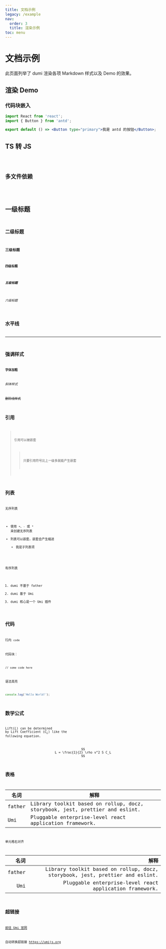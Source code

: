 ```yaml
---
title: 文档示例
legacy: /example
nav:
  order: 3
  title: 渲染示例
toc: menu
---
```


# 文档示例

此页面列举了 dumi 渲染各项 Markdown 样式以及 Demo 的效果。

## 渲染 Demo

### 代码块嵌入

```jsx
import React from 'react';
import { Button } from 'antd';

export default () => <Button type="primary">我是 antd 的按钮</Button>;
```

## TS 转 JS

<code src="./demo/typescript.tsx" />

## 多文件依赖

<code src="./demo/modal.jsx" />

# 一级标题

## 二级标题

### 三级标题

#### 四级标题

##### 五级标题

###### 六级标题

## 水平线

---

## 强调样式

**字体加粗**

_斜体样式_

~~删除线样式~~

## 引用

> 引用可以被嵌套
>
> > 只要引用符号比上一级多就能产生嵌套

## 列表

无序列表

- 使用 `+`、`-` 或 `*` 来创建无序列表
- 列表可以嵌套，嵌套会产生缩进
  - 我是子列表项

有序列表

1. dumi 不基于 father
2. dumi 基于 Umi
3. dumi 核心是一个 Umi 插件

## 代码

行内 `code`

代码块：

```
// some code here
```

语法高亮

```js
console.log('Hello World!');
```

## 数学公式

Lift($L$) can be determined by Lift Coefficient ($C_L$) like the following equation.

$$
L = \frac{1}{2} \rho v^2 S C_L
$$

## 表格

| 名词   | 解释                                                                         |
| ------ | ---------------------------------------------------------------------------- |
| father | Library toolkit based on rollup, docz, storybook, jest, prettier and eslint. |
| Umi    | Pluggable enterprise-level react application framework.                      |

单元格右对齐

|   名词 |                                                                         解释 |
| -----: | ---------------------------------------------------------------------------: |
| father | Library toolkit based on rollup, docz, storybook, jest, prettier and eslint. |
|    Umi |                      Pluggable enterprise-level react application framework. |

## 超链接

[前往 Umi 官网](https://umijs.org)

自动转换超链接 https://umijs.org
